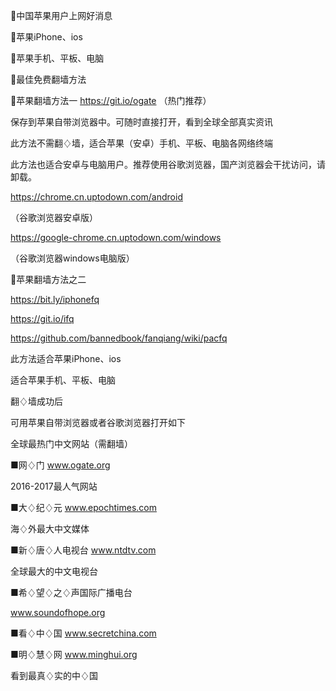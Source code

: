 🌺中国苹果用户上网好消息

🌺苹果iPhone、ios

🌺苹果手机、平板、电脑

🌺最佳免费翻墙方法

🍎苹果翻墙方法一
https://git.io/ogate 
（热门推荐）

保存到苹果自带浏览器中。可随时直接打开，看到全球全部真实资讯

此方法不需翻♢墙，适合苹果（安卓）手机、平板、电脑各网络终端

此方法也适合安卓与电脑用户。推荐使用谷歌浏览器，国产浏览器会干扰访问，请卸载。

https://chrome.cn.uptodown.com/android 

（谷歌浏览器安卓版）

https://google-chrome.cn.uptodown.com/windows

（谷歌浏览器windows电脑版）

🍎苹果翻墙方法之二

https://bit.ly/iphonefq 

https://git.io/ifq

https://github.com/bannedbook/fanqiang/wiki/pacfq

此方法适合苹果iPhone、ios

适合苹果手机、平板、电脑

翻♢墙成功后

可用苹果自带浏览器或者谷歌浏览器打开如下

全球最热门中文网站（需翻墙）

■网♢门
www.ogate.org

2016-2017最人气网站

■大♢纪♢元
www.epochtimes.com

海♢外最大中文媒体

■新♢唐♢人电视台
www.ntdtv.com

全球最大的中文电视台

■希♢望♢之♢声国际广播电台

www.soundofhope.org

■看♢中♢国
www.secretchina.com

■明♢慧♢网
www.minghui.org

看到最真♢实的中♢国
